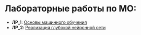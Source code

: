 # Лабораторные работы по МО:

- **ЛР_1**: [Основы машинного обучения](MO_lab1)
- **ЛР_2**: [Реализация глубокой нейронной сети](MO_lab2)
